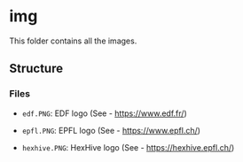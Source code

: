# img

This folder contains all the images.

## Structure

### Files

- `edf.PNG`: EDF logo (See - https://www.edf.fr/)

- `epfl.PNG`: EPFL logo (See - https://www.epfl.ch/)

- `hexhive.PNG`: HexHive logo (See - https://hexhive.epfl.ch/)